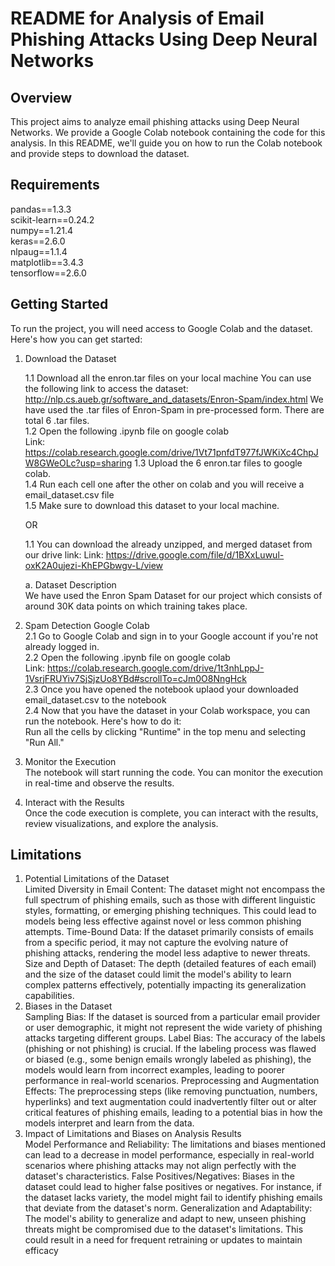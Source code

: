 # README for Analysis of Email Phishing Attacks Using Deep Neural Networks

## Overview

This project aims to analyze email phishing attacks using Deep Neural Networks. 
We provide a Google Colab notebook containing the code for this analysis. 
In this README, we'll guide you on how to run the Colab notebook and provide steps to download the dataset.

## Requirements
pandas==1.3.3 <br>
scikit-learn==0.24.2 <br>
numpy==1.21.4 <br>
keras==2.6.0 <br>
nlpaug==1.1.4 <br>
matplotlib==3.4.3 <br>
tensorflow==2.6.0 <br>

## Getting Started

To run the project, you will need access to Google Colab and the dataset. Here's how you can get started:

1. Download the Dataset

	1.1 Download all the enron.tar files on your local machine
		You can use the following link to access the dataset: http://nlp.cs.aueb.gr/software_and_datasets/Enron-Spam/index.html
		We have used the .tar files of Enron-Spam in pre-processed form. There are total 6 .tar files. <br>
	1.2  Open the following .ipynb file on google colab <br>
		Link: https://colab.research.google.com/drive/1Vt71pnfdT977fJWKiXc4ChpJW8GWeOLc?usp=sharing
	1.3 Upload the 6 enron.tar files to google colab. <br>
	1.4 Run each cell one after the other on colab and you will receive a email_dataset.csv file <br>
	1.5 Make sure to download this dataset to your local machine. <br>

	OR

	1.1 You can download the already unzipped, and merged dataset from our drive link:
		Link: https://drive.google.com/file/d/1BXxLuwul-oxK2A0ujezi-KhEPGbwgv-L/view

	a. Dataset Description  <br>
		We have used the Enron Spam Dataset for our project which consists of around 30K data points on which training takes place.

3. Spam Detection Google Colab <br>
	2.1 Go to Google Colab and sign in to your Google account if you're not already logged in. <br>
	2.2 Open the following .ipynb file on google colab  <br>
		Link: https://colab.research.google.com/drive/1t3nhLppJ-1VsrjFRUYiv7SjSjzUo8YBd#scrollTo=cJm0O8NngHck <br>
	2.3 Once you have opened the notebook uplaod your downloaded email_dataset.csv to the notebook <br>
	2.4 Now that you have the dataset in your Colab workspace, you can run the notebook. Here's how to do it: <br>
		Run all the cells by clicking "Runtime" in the top menu and selecting "Run All." <br>

4. Monitor the Execution  <br>
The notebook will start running the code. You can monitor the execution in real-time and observe the results.

5. Interact with the Results  <br>
Once the code execution is complete, you can interact with the results, review visualizations, and explore the analysis.

## Limitations

1. Potential Limitations of the Dataset <br>
Limited Diversity in Email Content: The dataset might not encompass the full spectrum of phishing emails, such as those with different linguistic styles, formatting, or emerging phishing techniques. This could lead to models being less effective against novel or less common phishing attempts.
Time-Bound Data: If the dataset primarily consists of emails from a specific period, it may not capture the evolving nature of phishing attacks, rendering the model less adaptive to newer threats.
Size and Depth of Dataset: The depth (detailed features of each email) and the size of the dataset could limit the model's ability to learn complex patterns effectively, potentially impacting its generalization capabilities.
2. Biases in the Dataset  <br>
Sampling Bias: If the dataset is sourced from a particular email provider or user demographic, it might not represent the wide variety of phishing attacks targeting different groups.
Label Bias: The accuracy of the labels (phishing or not phishing) is crucial. If the labeling process was flawed or biased (e.g., some benign emails wrongly labeled as phishing), the models would learn from incorrect examples, leading to poorer performance in real-world scenarios.
Preprocessing and Augmentation Effects: The preprocessing steps (like removing punctuation, numbers, hyperlinks) and text augmentation could inadvertently filter out or alter critical features of phishing emails, leading to a potential bias in how the models interpret and learn from the data.
3. Impact of Limitations and Biases on Analysis Results  <br>
Model Performance and Reliability: The limitations and biases mentioned can lead to a decrease in model performance, especially in real-world scenarios where phishing attacks may not align perfectly with the dataset's characteristics.
False Positives/Negatives: Biases in the dataset could lead to higher false positives or negatives. For instance, if the dataset lacks variety, the model might fail to identify phishing emails that deviate from the dataset's norm.
Generalization and Adaptability: The model's ability to generalize and adapt to new, unseen phishing threats might be compromised due to the dataset's limitations. This could result in a need for frequent retraining or updates to maintain efficacy
